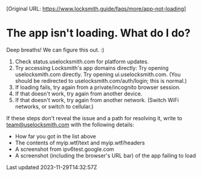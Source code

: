 [Original URL: https://www.locksmith.guide/faqs/more/app-not-loading]

# The app isn't loading. What do I do?

Deep breaths! We can figure this out. :)

1. Check status.uselocksmith.com for platform updates.
2. Try accessing Locksmith's app domains directly: Try opening uselocksmith.com directly. Try opening ui.uselocksmith.com. (You should be redirected to uselocksmith.com/auth/login; this is normal.)
3. If loading fails, try again from a private/incognito browser session.
4. If that doesn't work, try again from another device.
5. If that doesn't work, try again from another network. (Switch WiFi networks, or switch to cellular.)

If these steps don't reveal the issue and a path for resolving it, write to team@uselocksmith.com with the following details:

- How far you got in the list above
- The contents of myip.wtf/text and myip.wtf/headers
- A screenshot from ipv6test.google.com
- A screenshot (including the browser's URL bar) of the app failing to load

Last updated 2023-11-29T14:32:57Z